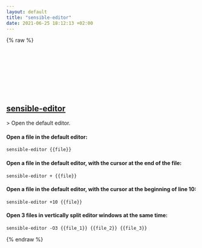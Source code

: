 ```yaml
---
layout: default
title: "sensible-editor"
date: 2021-06-25 18:12:13 +02:00
---
```

{% raw %}
<h2 id="sensible-editor">
  <a href="/en/linux/sensible-editor.html">sensible-editor</a> <a href="#sensible-editor"><svg class="icon">
    <use href="/assets/images/unicode_sprite.svg#link" />
  </svg></a>
</h2>
> Open the default editor.

#### Open a file in the default editor:
```shell
sensible-editor {{file}}
```
#### Open a file in the default editor, with the cursor at the end of the file:
```shell
sensible-editor + {{file}}
```
#### Open a file in the default editor, with the cursor at the beginning of line 10:
```shell
sensible-editor +10 {{file}}
```
#### Open 3 files in vertically split editor windows at the same time:
```shell
sensible-editor -O3 {{file_1}} {{file_2}} {{file_3}}
```
{% endraw %}
